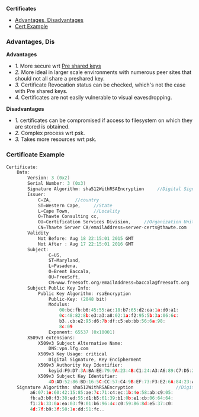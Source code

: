 **Certificates**
- [Advantages, Disadvantages](#ad)
- [Cert Example](#ex)

<a name=ad></a>
### Advantages, Dis
**Advantages**
- _1._ More secure wrt [Pre shared keys](/Networking/OSI-Layers/Layer-3/Security/AAA_Authentication_Authorization_Accounting/Authentication/Type_Of_Authentication/)
- _2._ More ideal in larger scale environments with numerous peer sites that should not all share a preshared key.
- _3._ Certificate Revocation status can be checked, which's not the case with Pre shared keys.
- _4._ Certificates are not easily vulnerable to visual eavesdropping.

**Disadvantages**
- _1._ certificates can be compromised if access to filesystem on which they are stored is obtained.
- _2._ Complex process wrt psk.
- _3._ Takes more resources wrt psk.

<a name=ex></a>
### Certificate Example
```c
Certificate:
    Data:
        Version: 3 (0x2)                                                            //Version of X.509 standard
        Serial Number: 3 (0x3)    
        Signature Algorithm: sha512WithRSAEncryption     //Digital Signature Algorithm. Algo used by CA to sign cert
        Issuer:                                                                         //CA that Issued the Certificate
            C=ZA,         //country
            ST=Western Cape,     //State
            L=Cape Town,         //Locality
            O=Thawte Consulting cc,         
            OU=Certification Services Division,     //Organization Unit name
            CN=Thawte Server CA/emailAddress=server-certs@thawte.com     //Common Name. FQDN, IP Address.
        Validity
            Not Before: Aug 18 22:15:01 2015 GMT        
            Not After : Aug 17 22:15:01 2016 GMT
        Subject:                                                        //Owner/Requester of Certificate, Person For which Certificate is Issued
                C=US, 
                ST=Maryland, 
                L=Pasadena, 
                O=Brent Baccala, 
                OU=FreeSoft, 
                CN=www.freesoft.org/emailAddress=baccala@freesoft.org
        Subject Public Key Info:
            Public Key Algorithm: rsaEncryption     
                Public-Key: (2048 bit)                                           //Owner's Public Key [modulus + exponent]
                Modulus:                                                             //Public Key Part1
                    00:bc:fb:b6:45:55:ac:18:b7:65:d2:ea:1a:d0:a1:
                    0c:48:82:8b:e3:a3:a8:02:1a:f2:95:5b:3a:06:6c:
                    b3..cb:e2:95:d6:7b:df:c5:eb:bb:56:6a:98:
                    8c:09
                Exponent: 65537 (0x10001)                                //Public Key Part 2
        X509v3 extensions:                                                //Additional Information is related to use/handling of certificates
            X509v3 Subject Alternative Name:
                DNS:vpn.lfg.com
            X509v3 Key Usage: critical
                Digital Signature, Key Encipherment
            X509v3 Authority Key Identifier:
                keyid:F9:D7:3A:BA:EE:79:9A:23:4B:C1:24:A3:A6:89:C7:D5:28:70:E0:84
            X509v3 Subject Key Identifier:
                4D:AD:52:86:BD:16:5C:CC:57:C4:9B:EF:73:F3:E2:6A:84:23:A1:A0
    Signature Algorithm: sha512WithRSAEncryption                //Digital Signature of CA/Issuing Authority
         a6:07:1e:60:42:15:85:ae:7c:71:c4:ec:1b:4e:58:ab:c9:05:
         fb:a3:b0:f3:38:ed:55:d1:b5:61:39:b1:0b:e1:cb:06:64:64:
         f1:2b:33:0a:ea:03:f9:01:b6:96:4c:c0:59:86:8d:e5:37:c0:
         4d:7f:b9:3f:50:1e:dd:51:fc..
```
